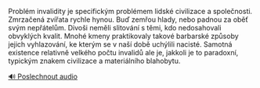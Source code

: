 
Problém invalidity je specifickým problémem lidské civilizace a společnosti. Zmrzačená zvířata rychle hynou. Buď zemřou hlady, nebo padnou za oběť svým nepřátelům. Divoši neměli slitování s těmi, kdo nedosahovali obvyklých kvalit. Mnohé kmeny praktikovaly takové barbarské způsoby jejich vyhlazování, ke kterým se v naší době uchýlili nacisté. Samotná existence relativně velkého počtu invalidů ale je, jakkoli je to paradoxní, typickým znakem civilizace a materiálního blahobytu.

[🔊 Poslechnout audio](/data/7-paragraphs/audio/chapter_165/para_010-Problm-invalidity-je-specifickm-problmem-lidsk.mp3)
